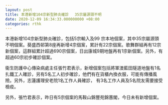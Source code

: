 ```yaml
---
layout: post
title: 本港新增104宗新型肺炎確診 　35宗屬源頭不明
date: 2020-12-09 16:34:33.000000000 +08:00
categories: rthk
---
```


本港新增104宗新型肺炎確診，包括5宗輸入及99 宗本地個案，其中35宗屬源頭不明個案。葵盛西邨第8座再新增4宗個案，累計有22宗個案。歌舞群組再有12宗新個案，這群組累計超過690宗個案，日出康城9期地盤再有1宗新個案。另外，有超過60宗初步確診個案。

衞生防護中心傳染病處主任張竹君表示，新增個案包括將軍澳藍田隧道地盤有1名扎鐵工人確診，另有5名工人初步確診，他們有在貨櫃內換衣服，可能有傳播風險。另外，志蓮護理安老院1名工作人員確診， 有3名工作人員及5名院友需要接受檢疫。

另外，張竹君表示，昨日有5宗個案的馬鞍山錦豐苑錦蕙閣，今日未有新增個案。
